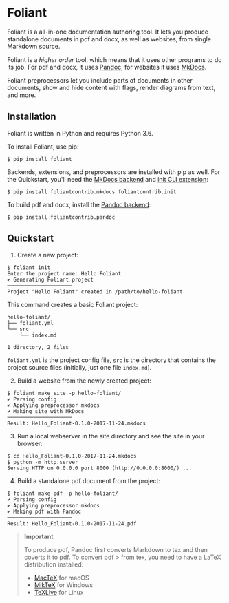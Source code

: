 # Foliant

Foliant is a all-in-one documentation authoring tool. It lets you produce standalone documents in pdf and docx, as well as websites, from single Markdown source.

Foliant is a _higher order_ tool, which means that it uses other programs to do its job. For pdf and docx, it uses [Pandoc](http://pandoc.org/), for websites it uses [MkDocs](http://www.mkdocs.org/).

Foliant preprocessors let you include parts of documents in other documents, show and hide content with flags, render diagrams from text, and more.

## Installation

Foliant is written in Python and requires Python 3.6.

To install Foliant, use pip:

```shell
$ pip install foliant
```

Backends, extensions, and preprocessors are installed with pip as well. For the Quickstart, you'll need the [MkDocs backend]() and [init CLI extension]():

```shell
$ pip install foliantcontrib.mkdocs foliantcontrib.init
```

To build pdf and docx, install the [Pandoc backend]():

```shell
$ pip install foliantcontrib.pandoc
```


## Quickstart

1. Create a new project:

```shell
$ foliant init
Enter the project name: Hello Foliant
✔ Generating Foliant project
─────────────────────
Project "Hello Foliant" created in /path/to/hello-foliant
```

This command creates a basic Foliant project:

```
hello-foliant/
├── foliant.yml
└── src
    └── index.md

1 directory, 2 files
```

`foliant.yml` is the project config file, `src` is the directory that contains the project source files (initially, just one file `index.md`).

2. Build a website from the newly created project:

```shell
$ foliant make site -p hello-foliant/
✔ Parsing config
✔ Applying preprocessor mkdocs
✔ Making site with MkDocs
─────────────────────
Result: Hello_Foliant-0.1.0-2017-11-24.mkdocs
```

3. Run a local webserver in the site directory and see the site in your browser:

```shell
$ cd Hello_Foliant-0.1.0-2017-11-24.mkdocs
$ python -m http.server
Serving HTTP on 0.0.0.0 port 8000 (http://0.0.0.0:8000/) ...
```

4. Build a standalone pdf document from the project:

```shell
$ foliant make pdf -p hello-foliant/
✔ Parsing config
✔ Applying preprocessor mkdocs
✔ Making pdf with Pandoc
─────────────────────
Result: Hello_Foliant-0.1.0-2017-11-24.pdf
```

> **Important**
>
> To produce pdf, Pandoc first converts Markdown to tex and then coverts it to pdf. To convert pdf > from tex, you need to have a LaTeX distribution installed:
>
> -   [MacTeX](http://tug.org/mactex/) for macOS
> -   [MikTeX](https://miktex.org/) for Windows
> -   [TeXLive](https://tug.org/texlive/) for Linux
